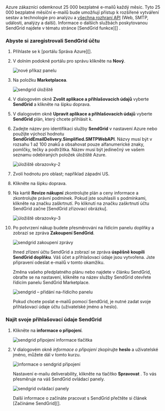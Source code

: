Azure zákazníci odemknout 25 000 bezplatné e-mailů každý měsíc. Tyto 25 000 bezplatné měsíční e-mailů bude umožňují přístup k rozšířené vytváření sestav a technologie pro analýzu a [všechna rozhraní API][] (Web, SMTP, události, analýzy a další). Informace o dalších službách poskytovanou SendGrid najdete v tématu stránce [SendGrid funkce][] .

### <a name="to-sign-up-for-a-sendgrid-account"></a>Abyste si zaregistrovali SendGrid účtu

1. Přihlaste se k [portálu Správa Azure][].

2. V dolním podokně portálu pro správu klikněte na **Nový**.

    ![nové příkaz panelu][command-bar-new]

3. Na položku **Marketplacea**.

    ![sendgrid úložiště][sendgrid-store]

4. V dialogovém okně **Zvolit aplikace a přihlašovacích údajů** vyberte **SendGrid** a klikněte na šipku doprava.

5. V dialogovém okně **Upravit aplikace a přihlašovacích údajů** vyberte **SendGrid** plán, který chcete přihlásit k.

6. Zadejte název pro identifikaci služby **SendGrid** v nastavení Azure nebo použijte výchozí hodnotu **SendGridEmailDelivery.Simplified.SMTPWebAPI**. Názvy musí být v rozsahu 1 až 100 znaků a obsahovat pouze alfanumerické znaky, pomlčky, tečky a podtržítka. Název musí být jedinečný ve vašem seznamu odebíraných položek úložiště Azure.

    ![úložiště obrazovky-2][store-screen-2]

7. Zvolí hodnotu pro oblast; například západní US.

8. Klikněte na šipku doprava.

9. Na kartě **Revize nákupní** zkontrolujte plán a ceny informace a zkontrolujte právní podmínek. Pokud jste souhlasili s podmínkami, klikněte na značku zaškrtnutí. Po kliknutí na značku zaškrtnutí účtu SendGrid začne [SendGrid zřizovací obrázku].

    ![úložiště obrazovky-3][store-screen-3]

10. Po potvrzení nákup budete přesměrováni na řídicím panelu doplňky a zobrazí se zpráva **Zakoupení SendGrid**.

    ![sendgrid zakoupení zprávy][sendgrid-purchasing-message]

    Ihned zřízení účtu SendGrid a zobrazí se zpráva **úspěšně koupili SendGrid doplňku**. Váš účet a přihlašovací údaje jsou vytvořena. Jste připravení odeslat e-mailů v tomto okamžiku. 

    Změna vašeho předplatného plánu nebo najdete v článku SendGrid, obraťte se na nastavení, klikněte na název služby SendGrid otevřete řídicím panelu SendGrid Marketplace. 

    ![sendgrid – přidání na-řídicího panelu][sendgrid-add-on-dashboard]

    Pokud chcete poslat e-mailů pomocí SendGrid, je nutné zadat svoje přihlašovací údaje účtu (uživatelské jméno a heslo).

### <a name="to-find-your-sendgrid-credentials"></a>Najít svoje přihlašovací údaje SendGrid ###

1. Klikněte na **informace o připojení**.

    ![sendgrid připojení informace tlačítka][sendgrid-connection-info-button]

2. V dialogovém okně *informace o připojení* zkopírujte **heslo** a uživatelské jméno, můžete dál v tomto kurzu.

    ![informace o sendgrid připojení][sendgrid-connection-info]

    Nastavení e-mailu deliverability, klikněte na tlačítko **Spravovat** . To vás přesměruje na váš SendGrid ovládací panely. 

    ![sendgrid ovládací panely][sendgrid-control-panel]

    Další informace o začínáte pracovat s SendGrid přečtěte si článek [Začínáme SendGrid][].

<!--images-->

[command-bar-new]: ./media/sendgrid-sign-up/sendgrid_BAR_NEW.PNG
[sendgrid-store]: ./media/sendgrid-sign-up/sendgrid_offerings_store.png
[store-screen-2]: ./media/sendgrid-sign-up/sendgrid_store_scrn2.png
[store-screen-3]: ./media/sendgrid-sign-up/sendgrid_store_scrn3.png
[sendgrid-purchasing-message]: ./media/sendgrid-sign-up/sendgrid_purchasing_message.png
[sendgrid-add-on-dashboard]: ./media/sendgrid-sign-up/sendgrid_add-on_dashboard.png
[sendgrid-connection-info]: ./media/sendgrid-sign-up/sendgrid_connection_info.png
[sendgrid-connection-info-button]: ./media/sendgrid-sign-up/sendgrid_connection_info_button.png
[sendgrid-control-panel]: ./media/sendgrid-sign-up/sendgrid_control_panel.png

<!--Links-->

[Funkce SendGrid]: http://sendgrid.com/features
[Portál Správa Azure]: https://manage.windowsazure.com
[SendGrid Začínáme]: http://sendgrid.com/docs
[Proces vytváření SendGrid]: https://support.sendgrid.com/hc/articles/200181628-Why-is-my-account-being-provisioned-
[všechna rozhraní API]: https://sendgrid.com/docs/API_Reference/index.html

